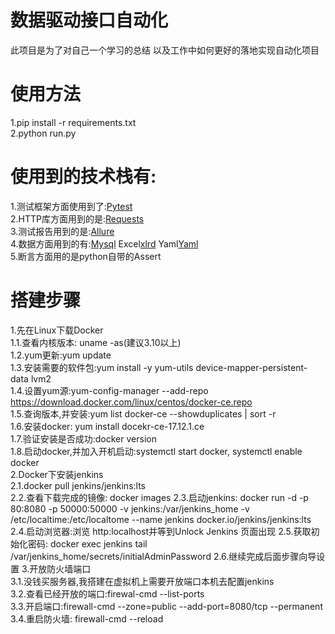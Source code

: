 # 数据驱动接口自动化
此项目是为了对自己一个学习的总结
以及工作中如何更好的落地实现自动化项目
# 使用方法
1.pip install -r requirements.txt  
2.python run.py
# 使用到的技术栈有:
1.测试框架方面使用到了:[Pytest](https://learning-pytest.readthedocs.io/zh/latest/)  
2.HTTP库方面用到的是:[Requests](https://docs.python-requests.org/en/master/)  
3.测试报告用到的是:[Allure](https://docs.qameta.io/allure/)  
4.数据方面用到的有:[Mysql](https://github.com/PyMySQL/PyMySQL) Excel[xlrd](https://xlrd.readthedocs.io/en/latest/api.html)  Yaml[Yaml](https://pyyaml.org/wiki/PyYAMLDocumentation)  
5.断言方面用的是python自带的Assert  
  
  
# 搭建步骤
1.先在Linux下载Docker  
  1.1.查看内核版本: uname -as(建议3.10以上)  
  1.2.yum更新:yum update  
  1.3.安装需要的软件包:yum install -y yum-utils device-mapper-persistent-data lvm2  
  1.4.设置yum源:yum-config-manager --add-repo https://download.docker.com/linux/centos/docker-ce.repo  
  1.5.查询版本,并安装:yum list docker-ce --showduplicates | sort -r  
  1.6.安装docker: yum install docekr-ce-17.12.1.ce  
  1.7.验证安装是否成功:docker version  
  1.8.启动docker,并加入开机启动:systemctl start docker, systemctl enable docker  
2.Docker下安装jenkins  
  2.1.docker pull jenkins/jenkins:lts  
  2.2.查看下载完成的镜像: docker images
  2.3.启动jenkins: docker run -d -p 80:8080 -p 50000:50000 -v jenkins:/var/jenkins_home -v /etc/localtime:/etc/localtome --name jenkins docker.io/jenkins/jenkins:lts  
  2.4.启动浏览器:浏览 http:localhost并等到Unlock Jenkins 页面出现
  2.5.获取初始化密码: docker exec jenkins tail /var/jenkins_home/secrets/initialAdminPassword
  2.6.继续完成后面步骤向导设置
3.开放防火墙端口  
  3.1.没钱买服务器,我搭建在虚拟机上需要开放端口本机去配置jenkins  
  3.2.查看已经开放的端口:firewal-cmd --list-ports  
  3.3.开启端口:firewall-cmd --zone=public --add-port=8080/tcp --permanent  
  3.4.重启防火墙: firewall-cmd --reload


